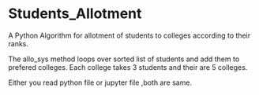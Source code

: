 # Students_Allotment
A Python Algorithm for allotment of students to colleges according to their ranks.

The allo_sys method loops over sorted list of students and add them to prefered colleges.
Each college takes 3 students and their are 5 colleges.

Either you read python file or jupyter file ,both are same.
